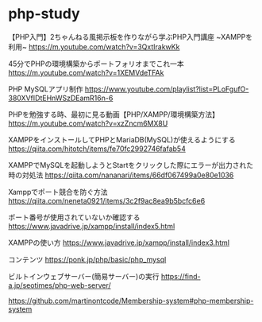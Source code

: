 # php-study
【PHP入門】2ちゃんねる風掲示板を作りながら学ぶPHP入門講座 ~XAMPPを利用~
https://m.youtube.com/watch?v=3QxtIrakwKk

45分でPHPの環境構築からポートフォリオまでこれ一本
https://m.youtube.com/watch?v=1XEMVdeTFAk

PHP MySQLアプリ制作
https://www.youtube.com/playlist?list=PLoFgufO-380XVfIDtEHnWSzDEamR16n-6

PHPを勉強する時、最初に見る動画【PHP/XAMPP/環境構築方法】
https://m.youtube.com/watch?v=xzZncm6MX8U

XAMPPをインストールしてPHPとMariaDB(MySQL)が使えるようにする
https://qiita.com/hitotch/items/fe70fc2992746fafab54

XAMPPでMySQLを起動しようとStartをクリックした際にエラーが出力された時の対処法
https://qiita.com/nananari/items/66df067499a0e80e1036

Xamppでポート競合を防ぐ方法
https://qiita.com/neneta0921/items/3c2f9ac8ea9b5bcfc6e6

ポート番号が使用されていないか確認する
https://www.javadrive.jp/xampp/install/index5.html

XAMPPの使い方
https://www.javadrive.jp/xampp/install/index3.html

コンテンツ
https://ponk.jp/php/basic/php_mysql

ビルトインウェブサーバー(簡易サーバー)の実行
https://find-a.jp/seotimes/php-web-server/

https://github.com/martinontcode/Membership-system#php-membership-system
